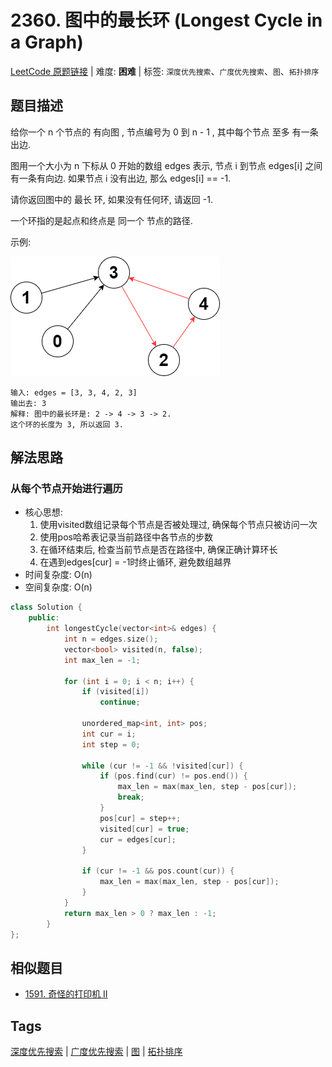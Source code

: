 # 2360. 图中的最长环 (Longest Cycle in a Graph)

[LeetCode 原题链接](https://leetcode.cn/problems/longest-cycle-in-a-graph/) | 难度: **困难** | 标签: `深度优先搜索`、`广度优先搜索`、`图`、`拓扑排序`

## 题目描述

给你一个 n 个节点的 有向图 , 节点编号为 0 到 n - 1 , 其中每个节点 至多 有一条出边.

图用一个大小为 n 下标从 0 开始的数组 edges 表示, 节点 i 到节点 edges[i] 之间有一条有向边. 如果节点 i 没有出边, 那么 edges[i] == -1.

请你返回图中的 最长 环, 如果没有任何环, 请返回 -1.

一个环指的是起点和终点是 同一个 节点的路径.

示例:

![2360. 图中的最长环 - 示例](https://github.com/imReese/leetcode-solutions/blob/main/problems/2360-longest-cycle-in-a-graph/ex.png)

```plaintext
输入: edges = [3, 3, 4, 2, 3]
输出去: 3
解释: 图中的最长环是: 2 -> 4 -> 3 -> 2.
这个环的长度为 3, 所以返回 3.
```


## 解法思路

### 从每个节点开始进行遍历

- 核心思想:
    1. 使用visited数组记录每个节点是否被处理过, 确保每个节点只被访问一次
    2. 使用pos哈希表记录当前路径中各节点的步数
    3. 在循环结束后, 检查当前节点是否在路径中, 确保正确计算环长
    4. 在遇到edges[cur] = -1时终止循环, 避免数组越界
- 时间复杂度: O(n)
- 空间复杂度: O(n)

```cpp
class Solution {
    public:
        int longestCycle(vector<int>& edges) {
            int n = edges.size();
            vector<bool> visited(n, false);
            int max_len = -1;

            for (int i = 0; i < n; i++) {
                if (visited[i])
                    continue;

                unordered_map<int, int> pos;
                int cur = i;
                int step = 0;

                while (cur != -1 && !visited[cur]) {
                    if (pos.find(cur) != pos.end()) {
                        max_len = max(max_len, step - pos[cur]);
                        break;
                    }
                    pos[cur] = step++;
                    visited[cur] = true;
                    cur = edges[cur];
                }

                if (cur != -1 && pos.count(cur)) {
                    max_len = max(max_len, step - pos[cur]);
                }
            }
            return max_len > 0 ? max_len : -1;
        }
};
```

## 相似题目

- [1591. 奇怪的打印机 II](https://leetcode.cn/problems/strange-printer-ii/)

## Tags

[深度优先搜索](/tags/depth-first-search.md) | [广度优先搜索](/tags/breadth-first-search.md) | [图](/tags/graph.md) | [拓扑排序](/tags/topological-sort.md)
